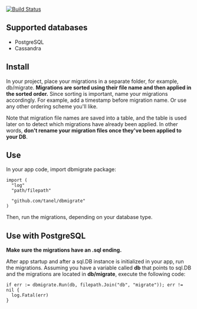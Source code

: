 [![Build Status](https://travis-ci.org/tanel/dbmigrate.svg?branch=master)](https://travis-ci.org/tanel/dbmigrate)

Supported databases
-------------------
* PostgreSQL
* Cassandra

Install
-------
In your project, place your migrations in a separate folder,
for example, db/migrate.
**Migrations are sorted using their file name and then applied in the sorted order.**
Since sorting is important, name your migrations accordingly. For example,
add a timestamp before migration name. Or use any other ordering scheme you'll like.

Note that migration file names are saved into a table, and the table is used
later on to detect which migrations have already been applied. In other words,
**don't rename your migration files once they've been applied to your DB**.

Use
---

In your app code, import dbmigrate package:
```golang
import (
  "log"
  "path/filepath"

  "github.com/tanel/dbmigrate"
)
```

Then, run the migrations, depending on your database type.

Use with PostgreSQL
-------------------
**Make sure the migrations have an .sql ending.**

After app startup and after a sql.DB instance is initialized in your app, 
run the migrations. Assuming you have a variable called **db** that points to sql.DB
and the migrations are located in **db/migrate**, execute the following code:

```golang
if err := dbmigrate.Run(db, filepath.Join("db", "migrate")); err != nil {
  log.Fatal(err)
}
```
